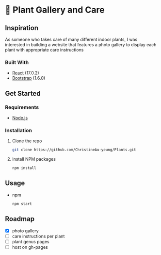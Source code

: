 # 🍃 Plant Gallery and Care

## Inspiration
As someone who takes care of many different indoor plants, I was interested in building a website that features a photo gallery to display each plant with appropriate care instructions

### Built With
* [React](https://reactjs.org/docs/getting-started.html) (17.0.2)
* [Bootstrap](https://getbootstrap.com) (1.6.0)

## Get Started

### Requirements
* [Node.js](https://nodejs.org/en/download/) 

### Installation
1. Clone the repo
   ```sh
   git clone https://github.com/ChristineAu-yeung/Plants.git
   ```
2. Install NPM packages
   ```sh
   npm install
   ```

## Usage
* npm
    ```sh
    npm start
    ```

## Roadmap
- [x] photo gallery
- [ ] care instructions per plant
- [ ] plant genus pages
- [ ] host on gh-pages
